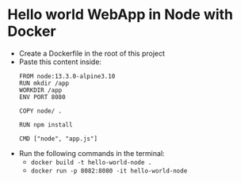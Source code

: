 # Hello world WebApp in Node with Docker

* Create a Dockerfile in the root of this project
* Paste this content inside:
    ```
    FROM node:13.3.0-alpine3.10
    RUN mkdir /app
    WORKDIR /app
    ENV PORT 8080
    
    COPY node/ .
    
    RUN npm install
    
    CMD ["node", "app.js"]
    ```
* Run the following commands in the terminal:
    * `docker build -t hello-world-node .`
    * `docker run -p 8082:8080 -it hello-world-node`

